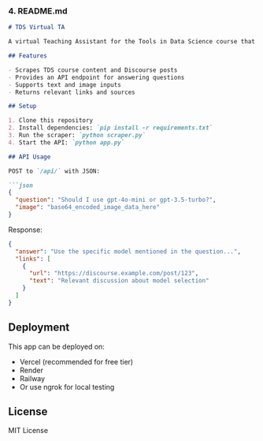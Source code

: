 ### 4. README.md
```markdown
# TDS Virtual TA

A virtual Teaching Assistant for the Tools in Data Science course that automatically answers student questions based on course content and Discourse discussions.

## Features

- Scrapes TDS course content and Discourse posts
- Provides an API endpoint for answering questions
- Supports text and image inputs
- Returns relevant links and sources

## Setup

1. Clone this repository
2. Install dependencies: `pip install -r requirements.txt`
3. Run the scraper: `python scraper.py`
4. Start the API: `python app.py`

## API Usage

POST to `/api/` with JSON:

```json
{
  "question": "Should I use gpt-4o-mini or gpt-3.5-turbo?",
  "image": "base64_encoded_image_data_here"
}
```

Response:
```json
{
  "answer": "Use the specific model mentioned in the question...",
  "links": [
    {
      "url": "https://discourse.example.com/post/123",
      "text": "Relevant discussion about model selection"
    }
  ]
}
```

## Deployment

This app can be deployed on:
- Vercel (recommended for free tier)
- Render
- Railway
- Or use ngrok for local testing

## License

MIT License
```